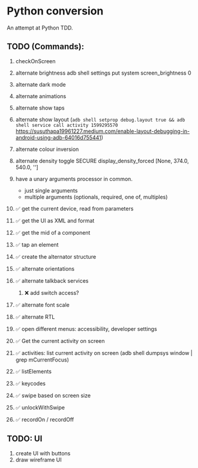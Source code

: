 # Python conversion

An attempt at Python TDD.

## TODO (Commands):

1. checkOnScreen
1. alternate brightness
    adb shell settings put system screen_brightness 0
1. alternate dark mode
1. alternate animations
1. alternate show taps
1. alternate show layout (`adb shell setprop debug.layout true && adb shell service call activity 1599295570` https://susuthapa19961227.medium.com/enable-layout-debugging-in-android-using-adb-64016d755441)
1. alternate colour inversion
1. alternate density toggle
    SECURE
        display_density_forced [None, 374.0, 540.0, '']
1. have a unary arguments processor in common.
   - just single arguments
   - multiple arguments (optionals, required, one of, multiples)

1. :white_check_mark: get the current device, read from parameters
1. :white_check_mark: get the UI as XML and format
1. :white_check_mark: get the mid of a component
1. :white_check_mark: tap an element
1. :white_check_mark: create the alternator structure
1. :white_check_mark: alternate orientations
1. :white_check_mark: alternate talkback services
   1. :x: add switch access?  
1. :white_check_mark: alternate font scale
1. :white_check_mark: alternate RTL
1. :white_check_mark: open different menus: accessibility, developer settings
1. :white_check_mark: Get the current activity on screen
1. :white_check_mark: activities: list current activity on screen (adb shell dumpsys window | grep mCurrentFocus)
1. :white_check_mark: listElements
1. :white_check_mark: keycodes
1. :white_check_mark: swipe based on screen size
1. :white_check_mark: unlockWithSwipe
1. :white_check_mark: recordOn / recordOff

## TODO: UI

1. create UI with buttons
1. draw wireframe UI
